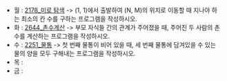 - 월 : [2178_미로 탐색](https://www.acmicpc.net/problem/2178) -> (1, 1)에서 출발하여 (N, M)의 위치로 이동할 때 지나야 하는 최소의 칸 수를 구하는 프로그램을 작성하시오.
- 화 : [2644_촌수계산](https://www.acmicpc.net/problem/2644) -> 부모 자식들 간의 관계가 주어졌을 때, 주어진 두 사람의 촌수를 계산하는 프로그램을 작성하시오.
- 수 : [2251_물통](https://www.acmicpc.net/problem/2251) -> 첫 번째 물통이 비어 있을 때, 세 번째 물통에 담겨있을 수 있는 물의 양을 모두 구해내는 프로그램을 작성하시오.
- 목 :
- 금 :
